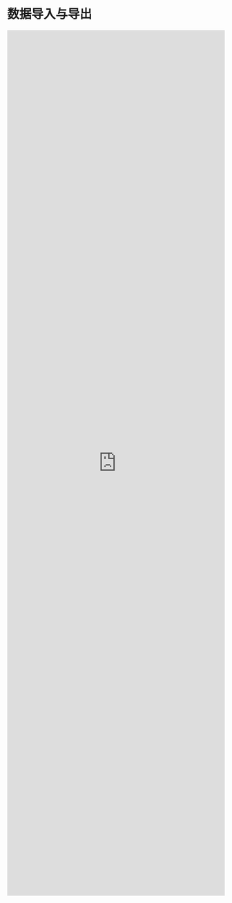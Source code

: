 # 数据导入与导出

<iframe style="min-height:2000px" width="100%" scrolling="auto" title="AntHubTC" src="https://nbviewer.org/github/AntHubTC/AntHubTC.github.io/blob/master/pandas/jupterDoc/importExport.ipynb" frameborder="no" loading="lazy" allowtransparency="true" allowfullscreen="true"></iframe>